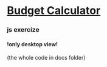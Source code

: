 # [Budget Calculator](https://valerieis.github.io/JS-Budget-Calculator/)
### js exercize
#### !only desktop view!

(the whole code in docs folder)

